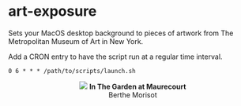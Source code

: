 # art-exposure

Sets your MacOS desktop background to pieces of artwork from The Metropolitan Museum of Art in New York.

Add a CRON entry to have the script run at a regular time interval.

```
0 6 * * * /path/to/scripts/launch.sh
```

<p align="center">
  <img src="https://github.com/PradyumnaShome/art-exposure/assets/13492296/475be056-558f-4893-ae0b-39f2eb87c0e8"/>
  <strong>In The Garden at Maurecourt</strong>
  <br>
  Berthe Morisot
</p>
